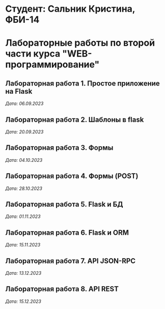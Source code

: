 # Студент: Сальник Кристина, ФБИ-14

# Лабораторные работы по второй части курса "WEB-программирование"

## Лабораторная работа 1. Простое приложение на Flask

*Дата: 06.09.2023*

## Лабораторная работа 2. Шаблоны в flask

*Дата: 20.09.2023*

## Лабораторная работа 3. Формы
*Дата: 04.10.2023*

## Лабораторная работа 4. Формы (POST)
*Дата: 28.10.2023*

## Лабораторная работа 5. Flask и БД
*Дата: 01.11.2023*

## Лабораторная работа 6. Flask и ORM
*Дата: 15.11.2023*

## Лабораторная работа 7. API JSON-RPC
*Дата: 13.12.2023*

## Лабораторная работа 8. API REST
*Дата: 15.12.2023*
